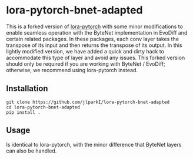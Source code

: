 # lora-pytorch-bnet-adapted

This is a forked version of [lora-pytorch](https://github.com/fkodom/lora-pytorch) with some
minor modifications to enable seamless operation with the ByteNet implementation in
EvoDiff and certain related packages. In these packages, each conv layer takes the transpose
of its input and then returns the transpose of its output. In this lightly modified version,
we have added a quick and dirty hack to accommodate this type of layer and avoid any issues.
This forked version should only be required if you are working with ByteNet / EvoDiff;
otherwise, we recommend using lora-pytorch instead.

## Installation

```
git clone https://github.com/jlparkI/lora-pytorch-bnet-adapted
cd lora-pytorch-bnet-adapted
pip install .
```

## Usage

Is identical to lora-pytorch, with the minor difference that ByteNet layers can also
be handled.
